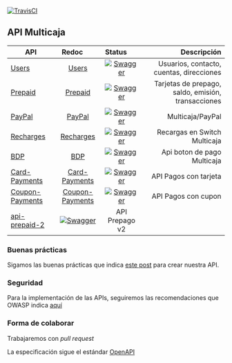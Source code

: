 [![TravisCI](https://travis-ci.org/Multicaja/api.svg?branch=master)](https://travis-ci.org/Multicaja/api/)
 
## API Multicaja

| API | Redoc        | Status        | Descripción |
| ---------- |:-------------:|:-------------:|------------:|
| [Users](https://multicaja.github.io/api/api-users.html) | [Users](https://multicaja.github.io/api/api-users-redoc.html) | [![Swagger](http://online.swagger.io/validator?url=https://raw.githubusercontent.com/Multicaja/api/master/api-users.yml)](https://raw.githubusercontent.com/Multicaja/api/master/api-users.yml) | Usuarios, contacto, cuentas, direcciones |
| [Prepaid](https://multicaja.github.io/api/api-prepaid.html) | [Prepaid](https://multicaja.github.io/api/api-prepaid-redoc.html)| [![Swagger](http://online.swagger.io/validator?url=https://raw.githubusercontent.com/Multicaja/api/master/api-prepaid.yml)](https://raw.githubusercontent.com/Multicaja/api/master/api-prepaid.yml) | Tarjetas de prepago, saldo, emisión, transacciones |
| [PayPal](https://multicaja.github.io/api/api-paypal.html) | [PayPal](https://multicaja.github.io/api/api-paypal-redoc.html)| [![Swagger](http://online.swagger.io/validator?url=https://raw.githubusercontent.com/Multicaja/api/master/api-paypal.yml)](https://raw.githubusercontent.com/Multicaja/api/master/api-paypal.yml) | Multicaja/PayPal |
| [Recharges](https://multicaja.github.io/api/api-recharges.html) | [Recharges](https://multicaja.github.io/api/api-recharges-redoc.html) | [![Swagger](http://online.swagger.io/validator?url=https://raw.githubusercontent.com/Multicaja/api/master/api-recharges.yml)](https://raw.githubusercontent.com/Multicaja/api/master/api-recharges.yml) | Recargas en Switch Multicaja|
| [BDP](https://multicaja.github.io/api/api-bdp.html) | [BDP](https://multicaja.github.io/api/api-bdp-redoc.html) | [![Swagger](http://online.swagger.io/validator?url=https://raw.githubusercontent.com/Multicaja/api/master/api-bdp.yml)](https://raw.githubusercontent.com/Multicaja/api/master/api-bdp.yml) | Api boton de pago Multicaja|
| [Card-Payments](https://multicaja.github.io/api/api-card-payments.html) | [Card-Payments](https://multicaja.github.io/api/api-card-payments-redoc.html) | [![Swagger](http://online.swagger.io/validator?url=https://raw.githubusercontent.com/Multicaja/api/master/api-card-payments.yml)](https://raw.githubusercontent.com/Multicaja/api/master/api-card-payments.yml) | API Pagos con tarjeta|
| [Coupon-Payments](https://multicaja.github.io/api/api-coupon-payments.html) | [Coupon-Payments](https://multicaja.github.io/api/api-coupon-payments-redoc.html) | [![Swagger](http://online.swagger.io/validator?url=https://raw.githubusercontent.com/Multicaja/api/master/api-coupon-payments.yml)](https://raw.githubusercontent.com/Multicaja/api/master/api-coupon-payments.yml) | API Pagos con cupon|
| [api-prepaid-2](https://multicaja.github.io/api/api-prepaid-2-redoc.html) | [![Swagger](http://online.swagger.io/validator?url=https://raw.githubusercontent.com/Multicaja/api/master/api-prepaid-2.yml)](https://raw.githubusercontent.com/Multicaja/api/master/api-prepaid-2.yml) | API Prepago v2|
### Buenas prácticas

Sigamos las buenas prácticas que indica [este post](http://www.vinaysahni.com/best-practices-for-a-pragmatic-restful-api) para crear nuestra API.

### Seguridad

Para la implementación de las APIs, seguiremos las recomendaciones que OWASP indica [aquí](https://www.owasp.org/index.php/REST_Security_Cheat_Sheet)

### Forma de colaborar

Trabajaremos con *pull request*

La especificación sigue el estándar [OpenAPI](https://github.com/OAI/OpenAPI-Specification/blob/master/README.md)
